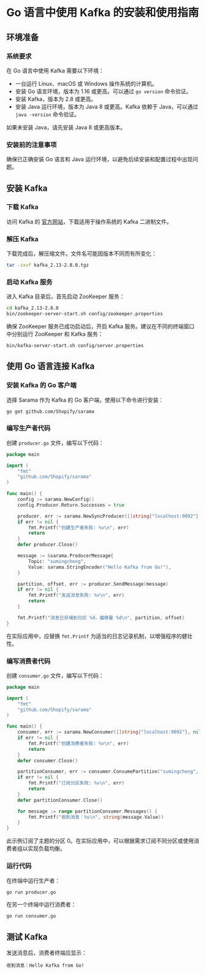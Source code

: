 # Go 语言中使用 Kafka 的安装和使用指南

## 环境准备

### 系统要求

在 Go 语言中使用 Kafka 需要以下环境：

- 一台运行 Linux、macOS 或 Windows 操作系统的计算机。
- 安装 Go 语言环境，版本为 1.16 或更高。可以通过 `go version` 命令验证。
- 安装 Kafka，版本为 2.8 或更高。
- 安装 Java 运行环境，版本为 Java 8 或更高。Kafka 依赖于 Java，可以通过 `java -version` 命令验证。

如果未安装 Java，请先安装 Java 8 或更高版本。

### 安装前的注意事项

确保已正确安装 Go 语言和 Java 运行环境，以避免后续安装和配置过程中出现问题。

## 安装 Kafka

### 下载 Kafka

访问 Kafka 的 [官方网站](https://kafka.apache.org/downloads)，下载适用于操作系统的 Kafka 二进制文件。

### 解压 Kafka

下载完成后，解压缩文件。文件名可能因版本不同而有所变化：

```bash
tar -zxvf kafka_2.13-2.8.0.tgz
```

### 启动 Kafka 服务

进入 Kafka 目录后，首先启动 ZooKeeper 服务：

```bash
cd kafka_2.13-2.8.0
bin/zookeeper-server-start.sh config/zookeeper.properties
```

确保 ZooKeeper 服务已成功启动后，开启 Kafka 服务。建议在不同的终端窗口中分别运行 ZooKeeper 和 Kafka 服务：

```bash
bin/kafka-server-start.sh config/server.properties
```

## 使用 Go 语言连接 Kafka

### 安装 Kafka 的 Go 客户端

选择 Sarama 作为 Kafka 的 Go 客户端，使用以下命令进行安装：

```bash
go get github.com/Shopify/sarama
```

### 编写生产者代码

创建 `producer.go` 文件，编写以下代码：

```go
package main

import (
    "fmt"
    "github.com/Shopify/sarama"
)

func main() {
    config := sarama.NewConfig()
    config.Producer.Return.Successes = true

    producer, err := sarama.NewSyncProducer([]string{"localhost:9092"}, config)
    if err != nil {
        fmt.Printf("创建生产者失败: %v\n", err)
        return
    }
    defer producer.Close()

    message := &sarama.ProducerMessage{
        Topic: "sumingcheng",
        Value: sarama.StringEncoder("Hello Kafka from Go!"),
    }

    partition, offset, err := producer.SendMessage(message)
    if err != nil {
        fmt.Printf("发送消息失败: %v\n", err)
        return
    }

    fmt.Printf("消息已存储到分区 %d，偏移量 %d\n", partition, offset)
}
```

在实际应用中，应替换 `fmt.Printf` 为适当的日志记录机制，以增强程序的健壮性。

### 编写消费者代码

创建 `consumer.go` 文件，编写以下代码：

```go
package main

import (
    "fmt"
    "github.com/Shopify/sarama"
)

func main() {
    consumer, err := sarama.NewConsumer([]string{"localhost:9092"}, nil)
    if err != nil {
        fmt.Printf("创建消费者失败: %v\n", err)
        return
    }
    defer consumer.Close()

    partitionConsumer, err := consumer.ConsumePartition("sumingcheng", 0, sarama.OffsetNewest)
    if err != nil {
        fmt.Printf("订阅分区失败: %v\n", err)
        return
    }
    defer partitionConsumer.Close()

    for message := range partitionConsumer.Messages() {
        fmt.Printf("收到消息：%s\n", string(message.Value))
    }
}
```

此示例订阅了主题的分区 0。在实际应用中，可以根据需求订阅不同分区或使用消费者组以实现负载均衡。

### 运行代码

在终端中运行生产者：

```bash
go run producer.go
```

在另一个终端中运行消费者：

```bash
go run consumer.go
```

## 测试 Kafka

发送消息后，消费者终端应显示：

```
收到消息：Hello Kafka from Go!
```
